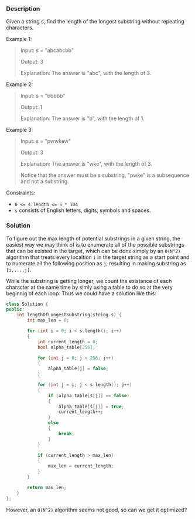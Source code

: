 ### Description

Given a string s, find the length of the longest substring without repeating characters.

Example 1:

> Input: s = "abcabcbb"
> 
> Output: 3
> 
> Explanation: The answer is "abc", with the length of 3.


Example 2:

> Input: s = "bbbbb"
> 
> Output: 1
> 
> Explanation: The answer is "b", with the length of 1.

Example 3:

> Input: s = "pwwkew"
> 
> Output: 3
> 
> Explanation: The answer is "wke", with the length of 3.
> 
> Notice that the answer must be a substring, "pwke" is a subsequence and not a substring.
 

Constraints:

- `0 <= s.length <= 5 * 104`
- `s` consists of English letters, digits, symbols and spaces.

### Solution

To figure out the max length of potential substrings in a given string, the easiest way we may think of is to enumerate all of the possible substrings that can be existed in the target, which can be done simply by an `O(N^2)` algorithm that treats every localtion `i` in the target string as a start point and to numerate all the following position as `j`, resulting in making substring as `[i,...,j]`.

While the substring is getting longer, we count the existance of each character at the same time by simly using a table to do so at the very beginnig of each loop. Thus we could have a solution like this:

```cpp
class Solution {
public:
    int lengthOfLongestSubstring(string s) {
        int max_len = 0;

        for (int i = 0; i < s.length(); i++)
        {
            int current_length = 0;
            bool alpha_table[256];

            for (int j = 0; j < 256; j++)
            {
                alpha_table[j] = false;
            }

            for (int j = i; j < s.length(); j++)
            {
                if (alpha_table[s[j]] == false)
                {
                    alpha_table[s[j]] = true;
                    current_length++;
                }
                else
                {
                    break;
                }
            }

            if (current_length > max_len)
            {
                max_len = current_length;
            }
        }

        return max_len;
    }
};
```

However, an `O(N^2)` algorithm seems not good, so can we get it optimized?